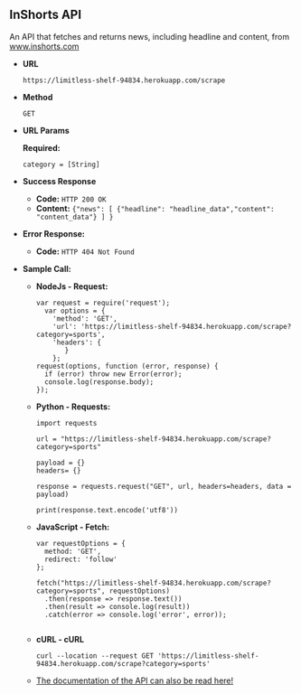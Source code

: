 **InShorts API**
---

An API that fetches and returns news, including headline and content, from www.inshorts.com

* **URL**

  `https://limitless-shelf-94834.herokuapp.com/scrape`

* **Method**

  `GET`
      

* **URL Params**

  **Required:**

    `category = [String]`

* **Success Response**

  * **Code:** `HTTP 200 OK`
  * **Content:** `{"news": [ {"headline": "headline_data","content": "content_data"} ] }`
       
* **Error Response:**

  * **Code:** `HTTP 404 Not Found`
  
* **Sample Call:**

  * **NodeJs - Request:**

    ```
    var request = require('request');
      var options = {
        'method': 'GET',
        'url': 'https://limitless-shelf-94834.herokuapp.com/scrape?category=sports',
        'headers': {
           }
        };
    request(options, function (error, response) { 
      if (error) throw new Error(error);
      console.log(response.body);
    });
    
  * **Python - Requests:**
    
    ```
    import requests

    url = "https://limitless-shelf-94834.herokuapp.com/scrape?category=sports"

    payload = {}
    headers= {}

    response = requests.request("GET", url, headers=headers, data = payload)
    
    print(response.text.encode('utf8')) 
    
  * **JavaScript - Fetch:**
  
    ```
    var requestOptions = {
      method: 'GET',
      redirect: 'follow'
    };

    fetch("https://limitless-shelf-94834.herokuapp.com/scrape?category=sports", requestOptions)
      .then(response => response.text())
      .then(result => console.log(result))
      .catch(error => console.log('error', error));
      
  * **cURL - cURL**
  
    ```
    curl --location --request GET 'https://limitless-shelf-94834.herokuapp.com/scrape?category=sports'
    
  - [The documentation of the API can also be read here!](https://documenter.getpostman.com/view/7941616/Szf6WnxK?version=latest)
    
      

    
  



